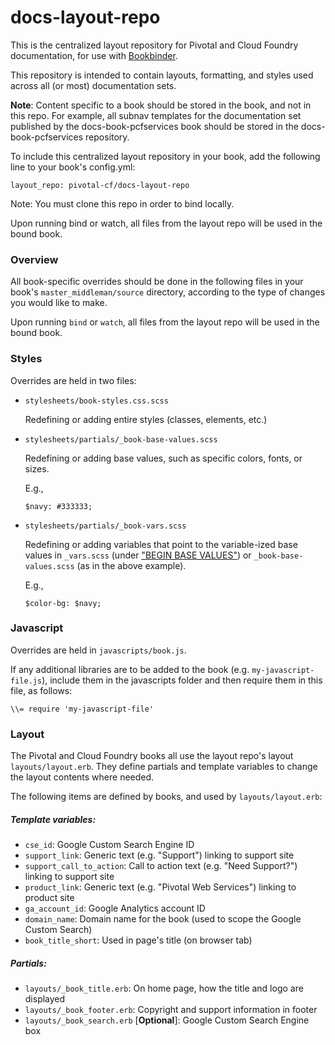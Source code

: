 # docs-layout-repo

This is the centralized layout repository for Pivotal and Cloud Foundry documentation, for use with [Bookbinder](https://github.com/pivotal-cf/bookbinder).

This repository is intended to contain layouts, formatting, and styles used across all (or most) documentation sets.  

**Note**: Content specific to a book should be stored in the book, and not in this repo. For example, all subnav templates for the documentation set published by the docs-book-pcfservices book should be stored in the docs-book-pcfservices repository.

To include this centralized layout repository in your book, add the following line to your book's config.yml:

```
layout_repo: pivotal-cf/docs-layout-repo
```

Note: You must clone this repo in order to bind locally.

Upon running bind or watch, all files from the layout repo will be used in the bound book. 

### Overview

All book-specific overrides should be done in the following files in your book's `master_middleman/source` directory, according to the type of changes you would like to make.

Upon running `bind` or `watch`, all files from the layout repo will be used in the bound book.


### Styles
Overrides are held in two files:

* `stylesheets/book-styles.css.scss`

	Redefining or adding entire styles (classes, elements, etc.)

* `stylesheets/partials/_book-base-values.scss`

	Redefining or adding base values, such as specific colors, fonts, or sizes.
	
	E.g.,
	
	```
	$navy: #333333;
	```

* `stylesheets/partials/_book-vars.scss`
	
	Redefining or adding variables that point to the variable-ized base values in `_vars.scss` (under ["BEGIN BASE VALUES"](https://github.com/pivotal-cf/docs-layout-repo/blob/master/source/stylesheets/partials/_vars.scss#L5)) or `_book-base-values.scss` (as in the above example).
	
	E.g.,
	
	```
	$color-bg: $navy;
	```

### Javascript

Overrides are held in `javascripts/book.js`.

If any additional libraries are to be added to the book (e.g. `my-javascript-file.js`), include them in the javascripts folder and then require them in this file, as follows:

```
\\= require 'my-javascript-file'
```

### Layout

The Pivotal and Cloud Foundry books all use the layout repo's layout `layouts/layout.erb`. They define partials and template variables to change the layout contents where needed. 

The following items are defined by books, and used by `layouts/layout.erb`:

##### Template variables:

* `cse_id`: Google Custom Search Engine ID
* `support_link`: Generic text (e.g. "Support") linking to support site
* `support_call_to_action`: Call to action text (e.g. "Need Support?") linking to support site
* `product_link`: Generic text (e.g. "Pivotal Web Services") linking to product site
* `ga_account_id`: Google Analytics account ID
* `domain_name`: Domain name for the book (used to scope the Google Custom Search)
* `book_title_short`: Used in page's title (on browser tab)

##### Partials:

* `layouts/_book_title.erb`: On home page, how the title and logo are displayed
* `layouts/_book_footer.erb`: Copyright and support information in footer
* `layouts/_book_search.erb` [**Optional**]: Google Custom Search Engine box
